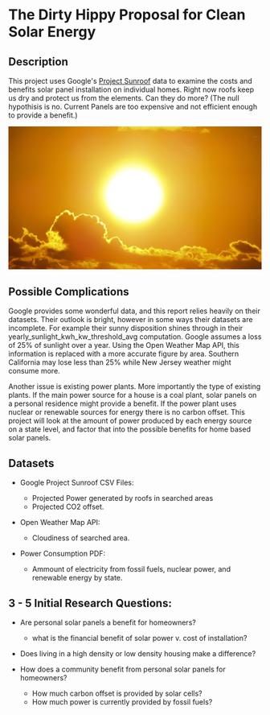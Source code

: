 # The Dirty Hippy Proposal for Clean Solar Energy

## Description
This project uses Google's [Project Sunroof](https://www.google.com/get/sunroof) data to examine the costs and benefits solar panel installation on individual homes. Right now roofs keep us dry and protect us from the elements. Can they do more? (The null hypothisis is no. Current Panels are too expensive and not efficient enough to provide a benefit.)

![sun](Images/sun.jpg)

## Possible Complications
Google provides some wonderful data, and this report relies heavily on their datasets. Their outlook is bright, however in some ways their datasets are incomplete. For example their sunny disposition shines through in their yearly_sunlight_kwh_kw_threshold_avg computation. Google assumes a loss of 25% of sunlight over a year. Using the Open Weather Map API, this information is replaced with a more accurate figure by area. Southern California may lose less than 25% while New Jersey weather might consume more.

Another issue is existing power plants. More importantly the type of existing plants. If the main power source for a house is a coal plant, solar panels on a personal residence might provide a benefit. If the power plant uses nuclear or renewable sources for energy there is no carbon offset. This project will look at the amount of power produced by each energy source on a state level, and factor that into the possible benefits for home based solar panels.

## Datasets
* Google Project Sunroof CSV Files:
    * Projected Power generated by roofs in searched areas
    * Projected CO2 offset.

* Open Weather Map API:
    * Cloudiness of searched area.

* Power Consumption PDF:
    * Ammount of electricity from fossil fuels, nuclear power, and renewable energy by state.

## 3 - 5 Initial Research Questions:
* Are personal solar panels a benefit for homeowners?
    * what is the financial benefit of solar power v. cost of installation?

* Does living in a high density or low density housing make a difference?

* How does a community benefit from personal solar panels for homeowners?
    * How much carbon offset is provided by solar cells?
    * How much power is currently provided by fossil fuels?